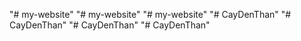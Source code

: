 "# my-website" 
"# my-website" 
"# my-website" 
"# CayDenThan" 
"# CayDenThan" 
"# CayDenThan" 
"# CayDenThan" 
